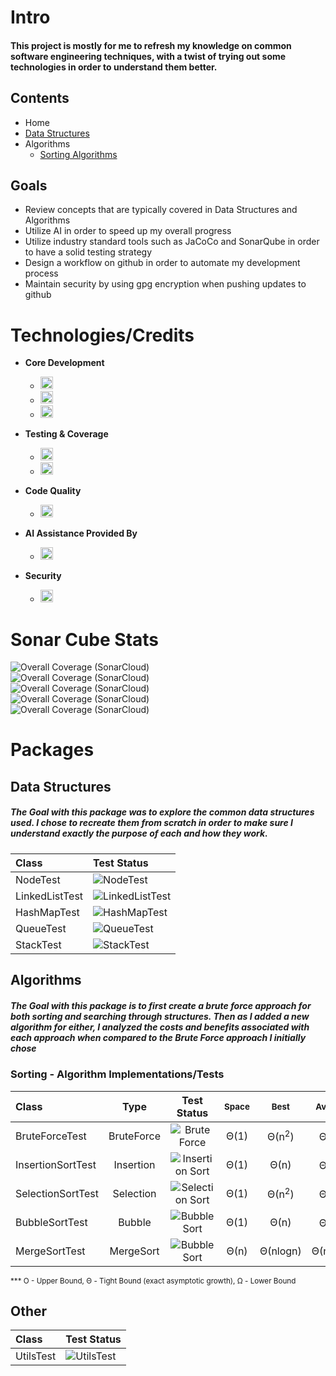 # Intro
#### This project is mostly for me to refresh my knowledge on common software engineering techniques, with a twist of trying out some technologies in order to understand them better. 

## Contents
- Home
- [Data Structures](https://github.com/LearningRiven/AlgorithmPractice/tree/main/src/main/java/org/algomonster/datastructures)
- Algorithms
  - [Sorting Algorithms](https://github.com/LearningRiven/AlgorithmPractice/tree/main/src/main/java/org/algomonster/algorithms/sort)

## Goals
- Review concepts that are typically covered in Data Structures and Algorithms
- Utilize AI in order to speed up my overall progress
- Utilize industry standard tools such as JaCoCo and SonarQube in order to have a solid testing strategy
- Design a workflow on github in order to automate my development process
- Maintain security by using gpg encryption when pushing updates to github

# Technologies/Credits
- **Core Development**
  - <img src="https://img.shields.io/badge/Java-21-blue?style=flat&logo=openjdk&logoColor=red" height="20">
  - <img src="https://img.shields.io/badge/Maven-3.9%2B-red?style=flat&logo=apachemaven&logoColor=red" height="20">
  - <img src="https://img.shields.io/badge/IntelliJ-2024.3-blueviolet?style=flat&logo=intellijidea&logoColor=black" height="20">

- **Testing & Coverage**
  - <img src="https://img.shields.io/badge/JUnit-5.10.3-green?style=flat&logo=junit5&logoColor=green" height="20">
  - <img src="https://img.shields.io/badge/JaCoCo-0.8.12-yellow?style=flat&logo=openjdk&logoColor=red" height="20">

- **Code Quality**
  - <img src="https://img.shields.io/badge/SonarCloud-Integrated-orange?style=flat&logo=sonarqubecloud&logoColor=blue" height="20">

- **AI Assistance Provided By**
  - <img src="https://img.shields.io/badge/Grok-4-black?style=flat&logo=x&logoColor=black" height="20">

- **Security**
  - <img src="https://img.shields.io/badge/Gpg4Win-black?style=flat&logo=gnuprivacyguard&logoColor=white" height="20">
  

# **Sonar Cube Stats**
![Overall Coverage (SonarCloud)](https://sonarcloud.io/api/project_badges/measure?project=LearningRiven_AlgorithmPractice&metric=reliability_rating)\
![Overall Coverage (SonarCloud)](https://sonarcloud.io/api/project_badges/measure?project=LearningRiven_AlgorithmPractice&metric=security_rating)\
![Overall Coverage (SonarCloud)](https://sonarcloud.io/api/project_badges/measure?project=LearningRiven_AlgorithmPractice&metric=alert_status)\
![Overall Coverage (SonarCloud)](https://sonarcloud.io/api/project_badges/measure?project=LearningRiven_AlgorithmPractice&metric=vulnerabilities)\
![Overall Coverage (SonarCloud)](https://sonarcloud.io/api/project_badges/measure?project=LearningRiven_AlgorithmPractice&metric=coverage)

# Packages
## Data Structures

##### The Goal with this package was to explore the common data structures used. I chose to recreate them from scratch in order to make sure I understand exactly the purpose of each and how they work.


| Class          | Test Status                                                                                                                                                                                                         |
|:---------------|:--------------------------------------------------------------------------------------------------------------------------------------------------------------------------------------------------------------------|
| NodeTest       | ![NodeTest](https://img.shields.io/endpoint?url=https://raw.githubusercontent.com/LearningRiven/AlgorithmPractice/ci-stats/test-badges/NodeTest.json&logo=junit5&label=Tests%20Passing&labelColor=gray)             |
| LinkedListTest | ![LinkedListTest](https://img.shields.io/endpoint?url=https://raw.githubusercontent.com/LearningRiven/AlgorithmPractice/ci-stats/test-badges/LinkedListTest.json&logo=junit5&label=Tests%20Passing&labelColor=gray) |
| HashMapTest    | ![HashMapTest](https://img.shields.io/endpoint?url=https://raw.githubusercontent.com/LearningRiven/AlgorithmPractice/ci-stats/test-badges/HashMapTest.json&logo=junit5&label=Tests%20Passing&labelColor=gray)       |
| QueueTest      | ![QueueTest](https://img.shields.io/endpoint?url=https://raw.githubusercontent.com/LearningRiven/AlgorithmPractice/ci-stats/test-badges/QueueTest.json&logo=junit5&label=Tests%20Passing&labelColor=gray)           |
| StackTest      | ![StackTest](https://img.shields.io/endpoint?url=https://raw.githubusercontent.com/LearningRiven/AlgorithmPractice/ci-stats/test-badges/StackTest.json&logo=junit5&label=Tests%20Passing&labelColor=gray)           |

## Algorithms

##### The Goal with this package is to first create a brute force approach for both sorting and searching through structures. Then as I added a new algorithm for either, I analyzed the costs and benefits associated with each approach when compared to the Brute Force approach I initially chose

### Sorting - Algorithm Implementations/Tests

| Class             |    Type    |                                                                                                      Test Status                                                                                                       | <sub>Space</sub> | <sub>Best</sub>  | <sub>Average</sub> | <sub>Worst</sub> |
|:------------------|:----------:|:----------------------------------------------------------------------------------------------------------------------------------------------------------------------------------------------------------------------:|:----------------:|:----------------:|:------------------:|:----------------:|
| BruteForceTest    | BruteForce |    ![Brute Force](https://img.shields.io/endpoint?url=https://raw.githubusercontent.com/LearningRiven/AlgorithmPractice/ci-stats/test-badges/BruteForceTest.json&logo=junit5&label=Tests%20Passing&labelColor=gray)    |       Θ(1)       | Θ(n<sup>2</sup>) |  Θ(n<sup>2</sup>)  | Θ(n<sup>2</sup>) |
| InsertionSortTest | Insertion  | ![Insertion Sort](https://img.shields.io/endpoint?url=https://raw.githubusercontent.com/LearningRiven/AlgorithmPractice/ci-stats/test-badges/InsertionSortTest.json&logo=junit5&label=Tests%20Passing&labelColor=gray) |       Θ(1)       |       Θ(n)       |  Θ(n<sup>2</sup>)  | Θ(n<sup>2</sup>) |
| SelectionSortTest | Selection  | ![Selection Sort](https://img.shields.io/endpoint?url=https://raw.githubusercontent.com/LearningRiven/AlgorithmPractice/ci-stats/test-badges/SelectionSortTest.json&logo=junit5&label=Tests%20Passing&labelColor=gray) |       Θ(1)       | Θ(n<sup>2</sup>) |  Θ(n<sup>2</sup>)  | Θ(n<sup>2</sup>) |
| BubbleSortTest    |   Bubble   |    ![Bubble Sort](https://img.shields.io/endpoint?url=https://raw.githubusercontent.com/LearningRiven/AlgorithmPractice/ci-stats/test-badges/BubbleSortTest.json&logo=junit5&label=Tests%20Passing&labelColor=gray)    |       Θ(1)       |       Θ(n)       |  Θ(n<sup>2</sup>)  | Θ(n<sup>2</sup>) |
| MergeSortTest     | MergeSort  |    ![Bubble Sort](https://img.shields.io/endpoint?url=https://raw.githubusercontent.com/LearningRiven/AlgorithmPractice/ci-stats/test-badges/MergeSortTest.json&logo=junit5&label=Tests%20Passing&labelColor=gray)     |       Θ(n)       |     Θ(nlogn)     |      Θ(nlogn)      |     Θ(nlogn)     |

<sub>*** O - Upper Bound, Θ - Tight Bound (exact asymptotic growth), Ω - Lower Bound</sub>

## Other

| Class        | Test Status                                                                                                                                                                                                 |
|:-------------|:------------------------------------------------------------------------------------------------------------------------------------------------------------------------------------------------------------|
| UtilsTest    | ![UtilsTest](https://img.shields.io/endpoint?url=https://raw.githubusercontent.com/LearningRiven/AlgorithmPractice/ci-stats/test-badges/UtilsTest.json&logo=junit5&label=Tests%20Passing&labelColor=gray)   |